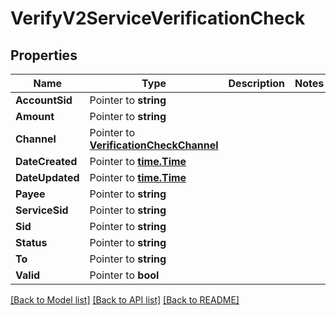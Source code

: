 # VerifyV2ServiceVerificationCheck

## Properties

Name | Type | Description | Notes
------------ | ------------- | ------------- | -------------
**AccountSid** | Pointer to **string** |  |
**Amount** | Pointer to **string** |  |
**Channel** | Pointer to [**VerificationCheckChannel**](verification_check_channel.md) |  |
**DateCreated** | Pointer to [**time.Time**](time.Time.md) |  |
**DateUpdated** | Pointer to [**time.Time**](time.Time.md) |  |
**Payee** | Pointer to **string** |  |
**ServiceSid** | Pointer to **string** |  |
**Sid** | Pointer to **string** |  |
**Status** | Pointer to **string** |  |
**To** | Pointer to **string** |  |
**Valid** | Pointer to **bool** |  |

[[Back to Model list]](../README.md#documentation-for-models) [[Back to API list]](../README.md#documentation-for-api-endpoints) [[Back to README]](../README.md)


